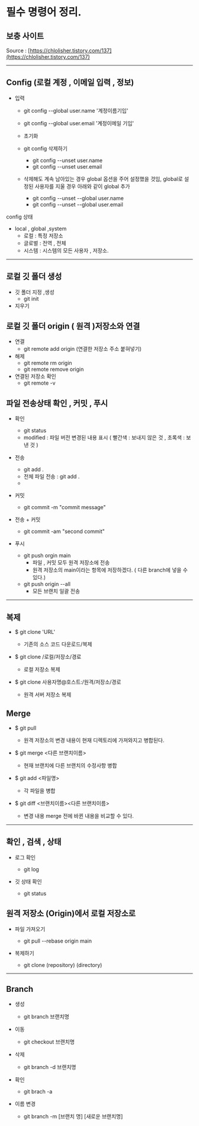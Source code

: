 <!--22.12.26.Mon -->
# 필수 명령어 정리.
## 보충 사이트
Source : [https://chlolisher.tistory.com/137](https://chlolisher.tistory.com/137)

---
## Config (로컬 계정 , 이메일 입력 , 정보)
- 입력
  - git config --global user.name '계정이름기입'
  - git config --global user.email '계정이메일 기입'
  - 초기화
  - git config 삭제하기 
    - git config --unset user.name
    - git config --unset user.email
  
  - 삭제해도 계속 남아있는 경우 global 옵션을 주어 설정했을 것임, global로 설정된 사용자를 지울 경우 아래와 같이 global 추가
    - git config --unset --global user.name
    - git config --unset --global user.email

config 상태
- local , global ,system
  - 로컬 : 특정 저장소
  - 글로벌 : 전역 , 전체
  - 시스템 : 시스템의 모든 사용자 , 저장소.

---

## 로컬 깃 폴더 생성
  - 깃 폴더 지정 ,생성
    - git init
  - 지우기

## 로컬 깃 폴더 origin ( 원격 )저장소와 연결
  - 연결
    - git remote add origin (연결한 저장소 주소 붙혀넣기)
  - 해제
    - git remote rm origin
    - git remote remove origin
  - 연결된 저장소 확인
    - git remote -v

## 파일 전송상태 확인 ,  커밋 , 푸시
  - 확인
    - git status 
    - modified : 파일 버전 변경된 내용 표시 ( 빨간색 : 보내지 않은 것 , 초록색 : 보낸 것 )
  - 전송
    - git add . 
    - 전체 파일 전송 : git add .
    - 
  - 커밋
    - git commit -m "commit message"

  - 전송 + 커밋
    - git commit -am "second commit"


  - 푸시
    - git push orgin main
      - 파일 , 커밋 모두 원격 저장소에 전송
      - 원격 저장소의 main이라는 항목에 저장하겠다. ( 다른 branch에 넣을 수 있다.)
    - git push origin --all
      - 모든 브랜치 일괄 전송

---

## 복제
- $ git clone 'URL'
  - 기존의 소스 코드 다운로드/복제

- $ git clone /로컬/저장소/경로
  - 로컬 저장소 복제

- $ git clone 사용자명@호스트:/원격/저장소/경로
  - 원격 서버 저장소 복제

## Merge

- $ git pull
  - 원격 저장소의 변경 내용이 현재 디렉토리에 가져와지고 병합된다.

- $ git merge <다른 브랜치이름>
  - 현재 브랜치에 다른 브랜치의 수정사항 병합

- $ git add <파일명>
  - 각 파일을 병합    

- $ git diff <브랜치이름><다른 브랜치이름>
  - 변경 내용 merge 전에 바뀐 내용을 비교할 수 있다.

---
## 확인 , 검색 , 상태

- 로그 확인
  - git log

- 깃 상태 확인
  - git status


## 원격 저장소 (Origin)에서 로컬 저장소로

- 파일 가져오기
  - git pull --rebase origin main

- 복제하기 
  - git clone (repository) (directory) 
 <!-- 로컬 디렉토리는 생략가능 터미널에서 원하는 폴더로 접속시-->
---

## Branch

- 생성
  - git branch 브랜치명

- 이동
  - git checkout 브랜치명

- 삭제
  - git branch -d 브랜치명

- 확인
  - git brach -a

- 이름 변경
  - git branch -m [브랜치 명] [새로운 브랜치명]